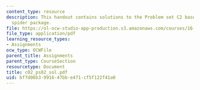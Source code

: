 ```yaml
---
content_type: resource
description: This handout contains solutions to the Problem set C2 based on the Feldman
  spider package.
file: https://ol-ocw-studio-app-production.s3.amazonaws.com/courses/16-01-unified-engineering-i-ii-iii-iv-fall-2005-spring-2006/bf7d06b3991647bbe471cf5f122f41a0_c02_ps02_sol.pdf
file_type: application/pdf
learning_resource_types:
- Assignments
ocw_type: OCWFile
parent_title: Assignments
parent_type: CourseSection
resourcetype: Document
title: c02_ps02_sol.pdf
uid: bf7d06b3-9916-47bb-e471-cf5f122f41a0
---
```

